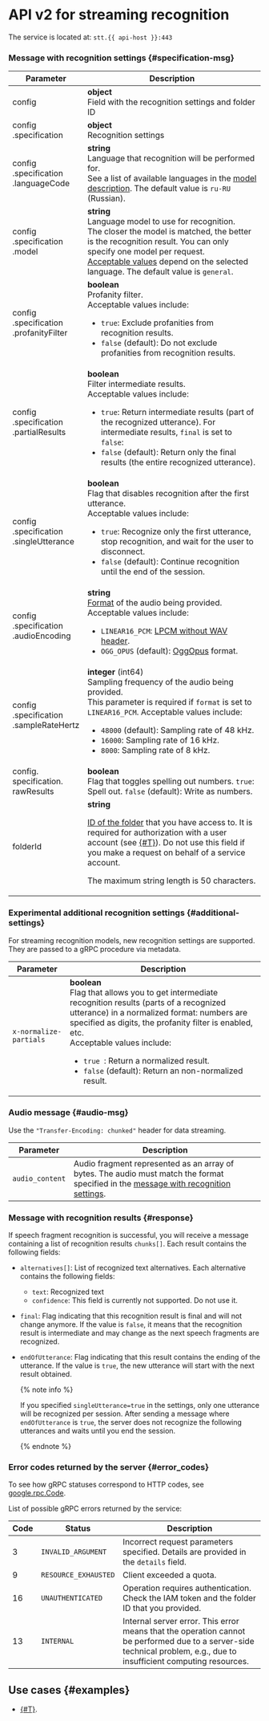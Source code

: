 # API v2 for streaming recognition

The service is located at: `stt.{{ api-host }}:443`

### Message with recognition settings {#specification-msg}

| Parameter | Description |
----- | -----
| config | **object**<br>Field with the recognition settings and folder ID |
| config<br>.specification | **object**<br>Recognition settings |
| config<br>.specification<br>.languageCode | **string**<br>Language that recognition will be performed for.<br/>See a list of available languages in the [model description](../models.md). The default value is `ru-RU` (Russian). |
| config<br>.specification<br>.model | **string**<br>Language model to use for recognition.<br/>The closer the model is matched, the better is the recognition result. You can only specify one model per request.<br/>[Acceptable values](../models.md) depend on the selected language. The default value is `general`. |
| config<br>.specification<br>.profanityFilter | **boolean**<br>Profanity filter.<br/>Acceptable values include:<ul><li>`true`: Exclude profanities from recognition results.</li><li>`false` (default): Do not exclude profanities from recognition results.</li></ul> |
| config<br>.specification<br>.partialResults | **boolean**<br>Filter intermediate results.<br/>Acceptable values include:<ul><li>`true`: Return intermediate results (part of the recognized utterance). For intermediate results, `final` is set to `false`:</li><li>`false` (default): Return only the final results (the entire recognized utterance). |
| config<br>.specification<br>.singleUtterance | **boolean**<br>Flag that disables recognition after the first utterance.<br/>Acceptable values include:<ul><li>`true`: Recognize only the first utterance, stop recognition, and wait for the user to disconnect.</li><li>`false` (default): Continue recognition until the end of the session.</li></ul> |
| config<br>.specification<br>.audioEncoding | **string**<br>[Format](../../formats.md) of the audio being provided.<br/>Acceptable values include:<ul><li>`LINEAR16_PCM`: [LPCM without WAV header](../../formats.md#lpcm).</li><li>`OGG_OPUS` (default): [OggOpus](../../formats.md#oggopus) format.</li></ul> |
| config<br>.specification<br>.sampleRateHertz | **integer** (int64)<br>Sampling frequency of the audio being provided.<br/>This parameter is required if `format` is set to `LINEAR16_PCM`. Acceptable values include:<ul><li>`48000` (default): Sampling rate of 48 kHz.</li><li>`16000`: Sampling rate of 16 kHz.</li><li>`8000`: Sampling rate of 8 kHz.</li></ul> |
| config.<br>specification.<br>rawResults | **boolean** <br>Flag that toggles spelling out numbers. `true`: Spell out. `false` (default): Write as numbers. |
| folderId | **string**<br><p>[ID of the folder](../../../resource-manager/operations/folder/get-id.md) that you have access to. It is required for authorization with a user account (see [{#T}](../../concepts/auth.md)). Do not use this field if you make a request on behalf of a service account.</p> <p>The maximum string length is 50 characters.</p> |

### Experimental additional recognition settings {#additional-settings}

For streaming recognition models, new recognition settings are supported. They are passed to a gRPC procedure via metadata.

| Parameter | Description |
----- | -----
| `x-normalize-partials` | **boolean**<br>Flag that allows you to get intermediate recognition results (parts of a recognized utterance) in a normalized format: numbers are specified as digits, the profanity filter is enabled, etc.<br>Acceptable values include:<ul><li>`true `: Return a normalized result.</li><li>`false` (default): Return an non-normalized result. |

### Audio message {#audio-msg}

Use the `"Transfer-Encoding: chunked"` header for data streaming.

| Parameter | Description |
----- | -----
| `audio_content` | Audio fragment represented as an array of bytes. The audio must match the format specified in the [message with recognition settings](#specification-msg). |


### Message with recognition results {#response}

If speech fragment recognition is successful, you will receive a message containing a list of recognition results `chunks[]`. Each result contains the following fields:

* `alternatives[]`: List of recognized text alternatives. Each alternative contains the following fields:
   * `text`: Recognized text
   * `confidence`: This field is currently not supported. Do not use it.
* `final`: Flag indicating that this recognition result is final and will not change anymore. If the value is `false`, it means that the recognition result is intermediate and may change as the next speech fragments are recognized.
* `endOfUtterance`: Flag indicating that this result contains the ending of the utterance. If the value is `true`, the new utterance will start with the next result obtained.

   {% note info %}

   If you specified `singleUtterance=true` in the settings, only one utterance will be recognized per session. After sending a message where `endOfUtterance` is `true`, the server does not recognize the following utterances and waits until you end the session.

   {% endnote %}

### Error codes returned by the server {#error_codes}

To see how gRPC statuses correspond to HTTP codes, see [google.rpc.Code](https://github.com/googleapis/googleapis/blob/master/google/rpc/code.proto).

List of possible gRPC errors returned by the service:

| Code | Status | Description |
----- | ----- | -----
| 3 | `INVALID_ARGUMENT` | Incorrect request parameters specified. Details are provided in the `details` field. |
| 9 | `RESOURCE_EXHAUSTED` | Client exceeded a quota. |
| 16 | `UNAUTHENTICATED` | Operation requires authentication. Check the IAM token and the folder ID that you provided. |
| 13 | `INTERNAL` | Internal server error. This error means that the operation cannot be performed due to a server-side technical problem, e.g., due to insufficient computing resources. |

## Use cases {#examples}

* [{#T}](streaming-examples.md).
